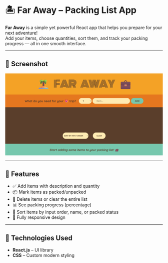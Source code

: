 # 🏝️ Far Away – Packing List App

**Far Away** is a simple yet powerful React app that helps you prepare for your next adventure!  
Add your items, choose quantities, sort them, and track your packing progress — all in one smooth interface.

---

## 📸 Screenshot

![App Screenshot](./public/screenshot.png)

---

## 🧰 Features

- ✅ Add items with description and quantity
- 📦 Mark items as packed/unpacked
- 🧹 Delete items or clear the entire list
- 📊 See packing progress (percentage)
- 🔄 Sort items by input order, name, or packed status
- 📱 Fully responsive design

---

## 🧪 Technologies Used

- **React.js** – UI library
- **CSS** – Custom modern styling
